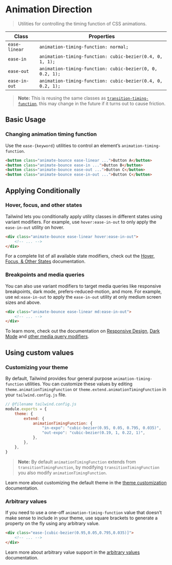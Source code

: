 # Animation Direction

> Utilities for controlling the timing function of CSS animations.

| Class         | Properties                                                 |
| ------------- | ---------------------------------------------------------- |
| `ease-linear` | `animation-timing-function: normal;`                       |
| `ease-in`     | `animation-timing-function: cubic-bezier(0.4, 0, 1, 1);`   |
| `ease-out`    | `animation-timing-function: cubic-bezier(0, 0, 0.2, 1);`   |
| `ease-in-out` | `animation-timing-function: cubic-bezier(0.4, 0, 0.2, 1);` |

> **Note:** This is reusing the same classes as [`transition-timing-function`](https://tailwindcss.com/docs/transition-timing-function), this may change in the future if it turns out to cause friction.

## Basic Usage

### Changing animation timing function

Use the `ease-{keyword}` utilities to control an element’s `animation-timing-function`.

```html
<button class="animate-bounce ease-linear ...">Button A</button>
<button class="animate-bounce ease-in ...">Button B</button>
<button class="animate-bounce ease-out ...">Button C</button>
<button class="animate-bounce ease-in-out ...">Button C</button>
```

## Applying Conditionally

### Hover, focus, and other states

Tailwind lets you conditionally apply utility classes in different states using variant modifiers. For example, use `hover:ease-in-out` to only apply the `ease-in-out` utility on hover.

```html
<div class="animate-bounce ease-linear hover:ease-in-out">
    <!-- ... -->
</div>
```

For a complete list of all available state modifiers, check out the [Hover, Focus, & Other States](https://tailwindcss.com/docs/hover-focus-and-other-states) documentation.

### Breakpoints and media queries

You can also use variant modifiers to target media queries like responsive breakpoints, dark mode, prefers-reduced-motion, and more. For example, use `md:ease-in-out` to apply the `ease-in-out` utility at only medium screen sizes and above.

```html
<div class="animate-bounce ease-linear md:ease-in-out">
    <!-- ... -->
</div>
```

To learn more, check out the documentation on [Responsive Design](https://tailwindcss.com/docs/responsive-design), [Dark Mode](https://tailwindcss.com/docs/dark-mode) and [other media query modifiers](https://tailwindcss.com/docs/hover-focus-and-other-states#media-queries).

## Using custom values

### Customizing your theme

By default, Tailwind provides four general purpose `animation-timing-function` utilities. You can customize these values by editing `theme.animationTimingFunction` or `theme.extend.animationTimingFunction` in your `tailwind.config.js` file.

```js
// @filename tailwind.config.js
module.exports = {
    theme: {
        extend: {
            animationTimingFunction: {
                "in-expo": "cubic-bezier(0.95, 0.05, 0.795, 0.035)",
                "out-expo": "cubic-bezier(0.19, 1, 0.22, 1)",
            },
        },
    },
}
```

> **Note:** By default `animationTimingFunction` extends from `transitionTimingFunction`, by modifying `transitionTimingFunction` you also modify `animationTimingFunction`.

Learn more about customizing the default theme in the [theme customization](https://tailwindcss.com/docs/theme#customizing-the-default-theme) documentation.

### Arbitrary values

If you need to use a one-off `animation-timing-function` value that doesn’t make sense to include in your theme, use square brackets to generate a property on the fly using any arbitrary value.

```html
<div class="ease-[cubic-bezier(0.95,0.05,0.795,0.035)]">
    <!-- ... -->
</div>
```

Learn more about arbitrary value support in the [arbitrary values](https://tailwindcss.com/docs/adding-custom-styles#using-arbitrary-values) documentation.
